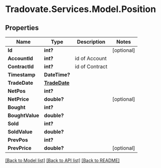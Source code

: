 # Tradovate.Services.Model.Position
## Properties

Name | Type | Description | Notes
------------ | ------------- | ------------- | -------------
**Id** | **int?** |  | [optional] 
**AccountId** | **int?** | id of Account | 
**ContractId** | **int?** | id of Contract | 
**Timestamp** | **DateTime?** |  | 
**TradeDate** | [**TradeDate**](TradeDate.md) |  | 
**NetPos** | **int?** |  | 
**NetPrice** | **double?** |  | [optional] 
**Bought** | **int?** |  | 
**BoughtValue** | **double?** |  | 
**Sold** | **int?** |  | 
**SoldValue** | **double?** |  | 
**PrevPos** | **int?** |  | 
**PrevPrice** | **double?** |  | [optional] 

[[Back to Model list]](../README.md#documentation-for-models) [[Back to API list]](../README.md#documentation-for-api-endpoints) [[Back to README]](../README.md)

